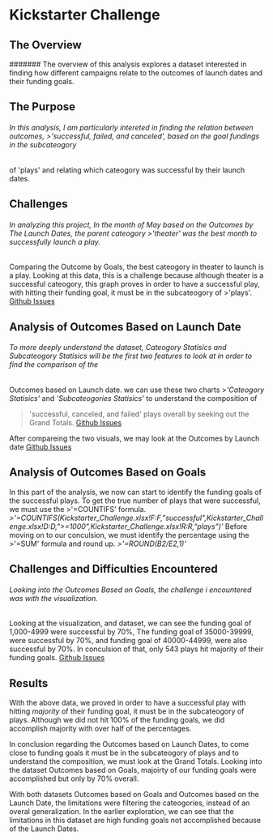 # **Kickstarter Challenge**

## **The Overview**
####### The overview of this analysis explores a dataset interested in finding how different campaigns relate to the outcomes of launch dates and their funding goals. 

## **The Purpose**
###### In this analysis, I am particularly intereted in finding the relation between outcomes, >'successful, failed, and canceled', based on the goal fundings in the subcateogory
of 'plays' and relating which cateogory was successful by their launch dates. 

## **Challenges** 
###### In analyzing this project, In the month of May based on the Outcomes by The Launch Dates, the parent cateogory >'theater' was the best month to successfully launch a play.
Comparing the Outcome by Goals, the best cateogory in theater to launch is a play. Looking at this data, this is a challenge because although theater is a successful cateogory, 
this graph proves in order to have a successful play, with hitting their funding goal, it must be in the subcateogory of >'plays'. 
[Github Issues](https://github.com/Laeh03/Kickstarter-Analysis/issues)

## **Analysis of Outcomes Based on Launch Date**
###### To more deeply understand the dataset, Cateogory Statisics and Subcateogory Statisics will be the first two features to look at in order to find the comparison of the 
Outcomes based on Launch date. we can use these two charts >*'Cateogory Statisics'* and *'Subcateogories Statisics'* to understand the composition of 
>'successful, canceled, and failed' plays overall by seeking out the Grand Totals.
[ Github Issues](https://github.com/Laeh03/Kickstarter-Analysis/issues/2) 

After compareing the two visuals, we may look at the Outcomes by Launch date
[Github Issues](https://github.com/Laeh03/Kickstarter-Analysis/issues/4)

## **Analysis of Outcomes Based on Goals**
 In this part of the analysis, we now can start to identify the funding goals of the successful plays.
To get the true number of plays that were successful, we must use the >'=COUNTIFS' formula.
*>'=COUNTIFS(Kickstarter_Challenge.xlsx!F:F,"successful",Kickstarter_Challenge.xlsx!D:D,">=1000",Kickstarter_Challenge.xlsx!R:R,"plays")'*
Before moving on to our conculsion, we must identify the percentage using the >'=SUM' formula and round up. 
*>'=ROUND(B2/E2,1)'*

## **Challenges and Difficulties Encountered**
###### Looking into the Outcomes Based on Goals, the challenge i encountered was with the visualization. 

Looking at the visualization, and dataset, we can see the funding goal of 1,000-4999 were successful by 70%,
The funding goal of 35000-39999, were successful by 70%, and funding goal of 40000-44999, were also successful by 70%. In conculsion of that, only 543 plays 
hit majority of their funding goals. 
[Github Issues](https://github.com/Laeh03/Kickstarter-Analysis/issues/5)

## **Results**
With the above data, we proved in order to have a successful play with hitting *majority* of their funding goal, it must be in the subcateogory of plays.
Although we did not hit 100% of the funding goals, we did accomplish majority with over half of the percentages. 

In conclusion regarding the Outcomes based on Launch Dates, to come close to funding goals it must be in the subcateogory of plays and to understand the 
composition, we must look at the Grand Totals.
Looking into the dataset Outcomes based on Goals, majoirty of our funding goals were accomplished but only by 70% overall.

With both datasets Outcomes based on Goals and Outcomes based on the Launch Date, the limitations were filtering the cateogories, instead of an overal generalization.
In the earlier exploration, we can see that the limitations in this dataset are high funding goals not accomplished because of the Launch Dates.
